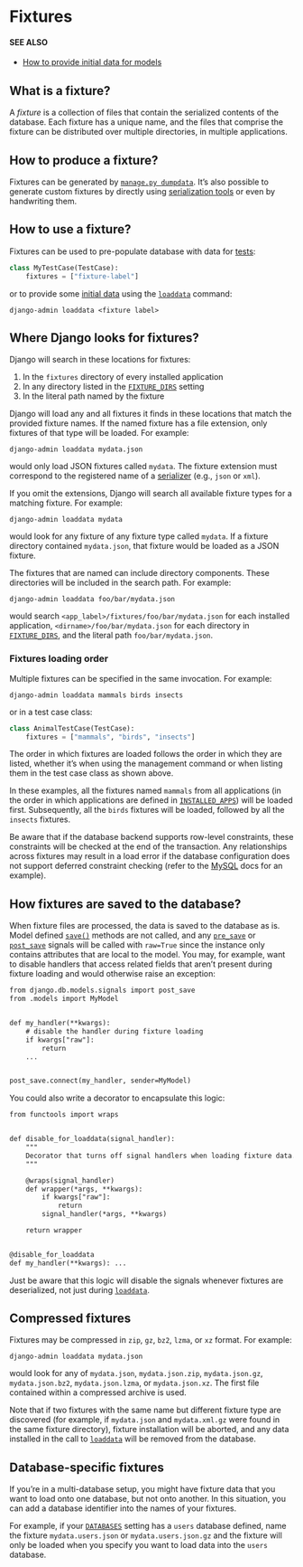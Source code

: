<a id="fixtures-explanation"></a>

# Fixtures

#### SEE ALSO
* [How to provide initial data for models](../../howto/initial-data.md)

## What is a fixture?

A *fixture* is a collection of files that contain the serialized contents of
the database. Each fixture has a unique name, and the files that comprise the
fixture can be distributed over multiple directories, in multiple applications.

## How to produce a fixture?

Fixtures can be generated by [`manage.py dumpdata`](../../ref/django-admin.md#django-admin-dumpdata). It’s
also possible to generate custom fixtures by directly using [serialization
tools](../serialization.md) or even by handwriting them.

## How to use a fixture?

Fixtures can be used to pre-populate database with data for
[tests](../testing/tools.md#topics-testing-fixtures):

```python
class MyTestCase(TestCase):
    fixtures = ["fixture-label"]
```

or to provide some [initial data](../../howto/initial-data.md#initial-data-via-fixtures) using the
[`loaddata`](../../ref/django-admin.md#django-admin-loaddata) command:

```shell
django-admin loaddata <fixture label>
```

## Where Django looks for fixtures?

Django will search in these locations for fixtures:

1. In the `fixtures` directory of every installed application
2. In any directory listed in the [`FIXTURE_DIRS`](../../ref/settings.md#std-setting-FIXTURE_DIRS) setting
3. In the literal path named by the fixture

Django will load any and all fixtures it finds in these locations that match
the provided fixture names. If the named fixture has a file extension, only
fixtures of that type will be loaded. For example:

```shell
django-admin loaddata mydata.json
```

would only load JSON fixtures called `mydata`. The fixture extension must
correspond to the registered name of a
[serializer](../serialization.md#serialization-formats) (e.g., `json` or `xml`).

If you omit the extensions, Django will search all available fixture types for
a matching fixture. For example:

```shell
django-admin loaddata mydata
```

would look for any fixture of any fixture type called `mydata`. If a fixture
directory contained `mydata.json`, that fixture would be loaded as a JSON
fixture.

The fixtures that are named can include directory components. These directories
will be included in the search path. For example:

```shell
django-admin loaddata foo/bar/mydata.json
```

would search `<app_label>/fixtures/foo/bar/mydata.json` for each installed
application, `<dirname>/foo/bar/mydata.json` for each directory in
[`FIXTURE_DIRS`](../../ref/settings.md#std-setting-FIXTURE_DIRS), and the literal path `foo/bar/mydata.json`.

### Fixtures loading order

Multiple fixtures can be specified in the same invocation. For example:

```shell
django-admin loaddata mammals birds insects
```

or in a test case class:

```python
class AnimalTestCase(TestCase):
    fixtures = ["mammals", "birds", "insects"]
```

The order in which fixtures are loaded follows the order in which they are
listed, whether it’s when using the management command or when listing them in
the test case class as shown above.

In these examples, all the fixtures named `mammals` from all applications (in
the order in which applications are defined in [`INSTALLED_APPS`](../../ref/settings.md#std-setting-INSTALLED_APPS)) will
be loaded first. Subsequently, all the `birds` fixtures will be loaded,
followed by all the `insects` fixtures.

Be aware that if the database backend supports row-level constraints, these
constraints will be checked at the end of the transaction. Any relationships
across fixtures may result in a load error if the database configuration does
not support deferred constraint checking (refer to the [MySQL](https://dev.mysql.com/doc/refman/en/constraint-foreign-key.html) docs for an
example).

## How fixtures are saved to the database?

When fixture files are processed, the data is saved to the database as is.
Model defined [`save()`](../../ref/models/instances.md#django.db.models.Model.save) methods are not called, and
any [`pre_save`](../../ref/signals.md#django.db.models.signals.pre_save) or
[`post_save`](../../ref/signals.md#django.db.models.signals.post_save) signals will be called with
`raw=True` since the instance only contains attributes that are local to the
model. You may, for example, want to disable handlers that access
related fields that aren’t present during fixture loading and would otherwise
raise an exception:

```default
from django.db.models.signals import post_save
from .models import MyModel


def my_handler(**kwargs):
    # disable the handler during fixture loading
    if kwargs["raw"]:
        return
    ...


post_save.connect(my_handler, sender=MyModel)
```

You could also write a decorator to encapsulate this logic:

```default
from functools import wraps


def disable_for_loaddata(signal_handler):
    """
    Decorator that turns off signal handlers when loading fixture data.
    """

    @wraps(signal_handler)
    def wrapper(*args, **kwargs):
        if kwargs["raw"]:
            return
        signal_handler(*args, **kwargs)

    return wrapper


@disable_for_loaddata
def my_handler(**kwargs): ...
```

Just be aware that this logic will disable the signals whenever fixtures are
deserialized, not just during [`loaddata`](../../ref/django-admin.md#django-admin-loaddata).

## Compressed fixtures

Fixtures may be compressed in `zip`, `gz`, `bz2`, `lzma`, or `xz`
format. For example:

```shell
django-admin loaddata mydata.json
```

would look for any of `mydata.json`, `mydata.json.zip`, `mydata.json.gz`,
`mydata.json.bz2`, `mydata.json.lzma`, or `mydata.json.xz`. The first
file contained within a compressed archive is used.

Note that if two fixtures with the same name but different fixture type are
discovered (for example, if `mydata.json` and `mydata.xml.gz` were found in
the same fixture directory), fixture installation will be aborted, and any data
installed in the call to [`loaddata`](../../ref/django-admin.md#django-admin-loaddata) will be removed from the database.

## Database-specific fixtures

If you’re in a multi-database setup, you might have fixture data that
you want to load onto one database, but not onto another. In this
situation, you can add a database identifier into the names of your fixtures.

For example, if your [`DATABASES`](../../ref/settings.md#std-setting-DATABASES) setting has a `users` database
defined, name the fixture `mydata.users.json` or
`mydata.users.json.gz` and the fixture will only be loaded when you
specify you want to load data into the `users` database.
